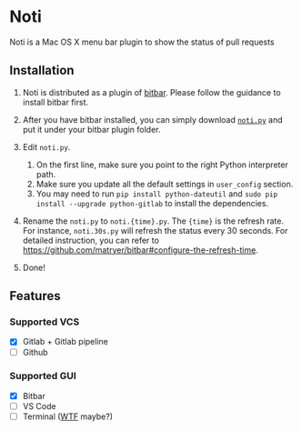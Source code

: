 # Noti
Noti is a Mac OS X menu bar plugin to show the status of pull requests

## Installation
1. Noti is distributed as a plugin of [bitbar](https://getbitbar.com/). Please follow the guidance to install bitbar first.

1. After you have bitbar installed, you can simply download [`noti.py`](https://raw.githubusercontent.com/ye11ow/noti/master/noti.py) and put it under your bitbar plugin folder.

1. Edit `noti.py`. 
    1. On the first line, make sure you point to the right Python interpreter path.
    1. Make sure you update all the default settings in `user_config` section.
    1. You may need to run `pip install python-dateutil` and `sudo pip install --upgrade python-gitlab` to install the dependencies.

1. Rename the `noti.py` to `noti.{time}.py`. The `{time}` is the refresh rate. For instance, `noti.30s.py` will refresh the status every 30 seconds. For detailed instruction, you can refer to https://github.com/matryer/bitbar#configure-the-refresh-time.

1. Done!

## Features

### Supported VCS

- [X] Gitlab + Gitlab pipeline
- [ ] Github

### Supported GUI

- [X] Bitbar
- [ ] VS Code
- [ ] Terminal ([WTF](https://wtfutil.com/) maybe?)
